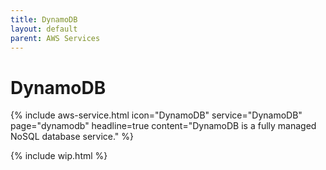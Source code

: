 ```yaml
---
title: DynamoDB
layout: default
parent: AWS Services
---
```


# DynamoDB

{% include aws-service.html icon="DynamoDB" service="DynamoDB" page="dynamodb" headline=true
    content="DynamoDB is a fully managed NoSQL database service." %}

{% include wip.html %}